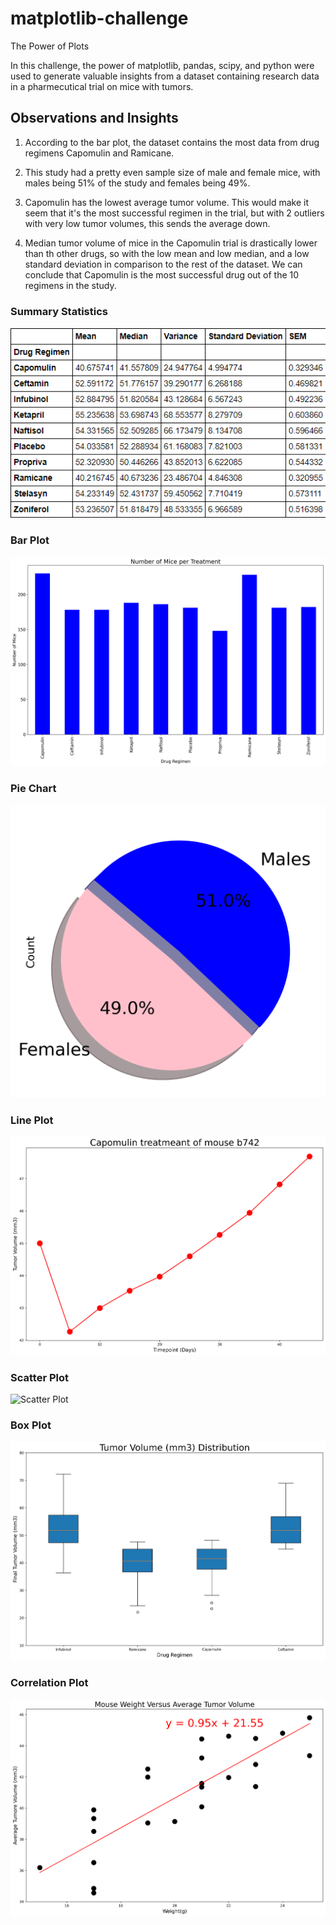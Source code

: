 # matplotlib-challenge
The Power of Plots

In this challenge, the power of matplotlib, pandas, scipy, and python were used to generate valuable insights from a dataset containing research data in a pharmecutical trial on mice with tumors.

## Observations and Insights

1. According to the bar plot, the dataset contains the most data from drug regimens Capomulin and Ramicane.

2. This study had a pretty even sample size of male and female mice, with males being 51% of the study and females being 49%.

3. Capomulin has the lowest average tumor volume. This would make it seem that it's the most successful regimen in the trial, but with 2 outliers with very low tumor volumes, this sends the average down.

4. Median tumor volume of mice in the Capomulin trial is drastically lower than th other drugs, so with the low mean and low median, and a low standard deviation in comparison to the rest of the dataset. We can conclude that Capomulin is the most successful drug out of the 10 regimens in the study.

### Summary Statistics 

![Statistics](images/stats.PNG)

### Bar Plot

![Bar Plot](images/bar_plot.png)

### Pie Chart

![Pie Chart](images/pie_1.png)

### Line Plot

![Line Plot](images/line_plot.png)

### Scatter Plot

![Scatter Plot](images/scatter_plot)

### Box Plot

![Box Plot](images/box_plot.png)

### Correlation Plot

![Correlation Plot](images/correlation_plot.png)
